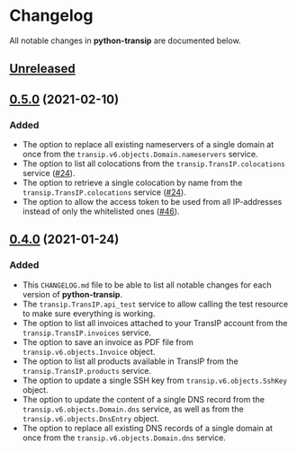 # Changelog
All notable changes in **python-transip** are documented below.

## [Unreleased]

## [0.5.0] (2021-02-10)
### Added
- The option to replace all existing nameservers of a single domain at once from the `transip.v6.objects.Domain.nameservers` service.
- The option to list all colocations from the `transip.TransIP.colocations` service ([#24](https://github.com/roaldnefs/python-transip/issues/24)).
- The option to retrieve a single colocation by name from the `transip.TransIP.colocations` service ([#24](https://github.com/roaldnefs/python-transip/issues/24)).
- The option to allow the access token to be used from all IP-addresses instead of only the whitelisted ones ([#46](https://github.com/roaldnefs/python-transip/issues/46)).

## [0.4.0] (2021-01-24)
### Added
- This `CHANGELOG.md` file to be able to list all notable changes for each version of **python-transip**.
- The `transip.TransIP.api_test` service to allow calling the test resource to make sure everything is working.
- The option to list all invoices attached to your TransIP account from the `transip.TransIP.invoices` service.
- The option to save an invoice as PDF file from `transip.v6.objects.Invoice` object.
- The option to list all products available in TransIP from the `transip.TransIP.products` service.
- The option to update a single SSH key from `transip.v6.objects.SshKey` object.
- The option to update the content of a single DNS record from the `transip.v6.objects.Domain.dns` service, as well as from the `transip.v6.objects.DnsEntry` object.
- The option to replace all existing DNS records of a single domain at once from the `transip.v6.objects.Domain.dns` service.

[Unreleased]: https://github.com/roaldnefs/python-transip/compare/v0.5.0...HEAD
[0.5.0]: https://github.com/roaldnefs/python-transip/compare/v0.4.0...v0.5.0
[0.4.0]: https://github.com/roaldnefs/python-transip/compare/v0.3.0...v0.4.0
